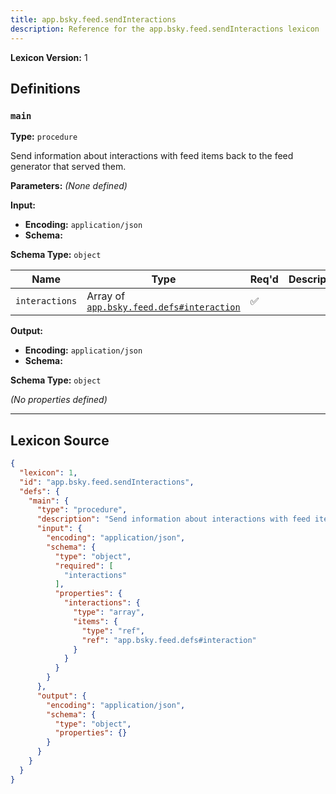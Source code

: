```yaml
---
title: app.bsky.feed.sendInteractions
description: Reference for the app.bsky.feed.sendInteractions lexicon
---
```

**Lexicon Version:** 1

## Definitions

<a name="main"></a>
### `main`

**Type:** `procedure`

Send information about interactions with feed items back to the feed generator that served them.

**Parameters:** _(None defined)_

**Input:**

- **Encoding:** `application/json`
- **Schema:**

**Schema Type:** `object`

| Name | Type | Req'd  | Description | Constraints |
|------|------|----------|-------------|-------------|
| `interactions` | Array of [`app.bsky.feed.defs#interaction`](/lexicons/app/bsky/feed/defs#interaction) | ✅  |  |  |
**Output:**

- **Encoding:** `application/json`
- **Schema:**

**Schema Type:** `object`

_(No properties defined)_

---

## Lexicon Source
```json
{
  "lexicon": 1,
  "id": "app.bsky.feed.sendInteractions",
  "defs": {
    "main": {
      "type": "procedure",
      "description": "Send information about interactions with feed items back to the feed generator that served them.",
      "input": {
        "encoding": "application/json",
        "schema": {
          "type": "object",
          "required": [
            "interactions"
          ],
          "properties": {
            "interactions": {
              "type": "array",
              "items": {
                "type": "ref",
                "ref": "app.bsky.feed.defs#interaction"
              }
            }
          }
        }
      },
      "output": {
        "encoding": "application/json",
        "schema": {
          "type": "object",
          "properties": {}
        }
      }
    }
  }
}
```
